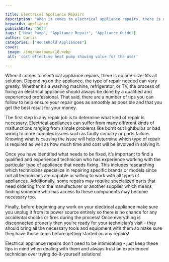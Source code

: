```yaml
---

title: Electrical Appliance Repairs
description: "When it comes to electrical appliance repairs, there is no one-size-fits all solution. Depending on the appliance, the type of rep...learn more about it now"
keywords: appliance
publishDate: 45644
tags: ["Heat Pump", "Appliance Repair", "Appliance Guide"]
author: Curtis
categories: ["Household Appliances"]
cover: 
 image: /img/heatpump/18.webp
 alt: 'cost effective heat pump showing value for the user'

---
```


When it comes to electrical appliance repairs, there is no one-size-fits all solution. Depending on the appliance, the type of repair needed can vary greatly. Whether it’s a washing machine, refrigerator, or TV, the process of fixing an electrical appliance should always be done by a qualified and experienced professional. That said, there are a number of tips you can follow to help ensure your repair goes as smoothly as possible and that you get the best result for your money.

The first step in any repair job is to determine what kind of repair is necessary. Electrical appliances can suffer from many different kinds of malfunctions ranging from simple problems like burnt out lightbulbs or bad wiring to more complex issues such as faulty circuitry or parts failure. Knowing what is causing the issue will help determine which type of repair is required as well as how much time and cost will be involved in solving it. 

Once you have identified what needs to be fixed, it’s important to find a qualified and experienced technician who has experience working with the particular type of appliance that needs fixing. This includes researching which technicians specialize in repairing specific brands or models since not all technicians are capable or willing to work with all types of appliances. Additionally, some repairs may require specialized parts that need ordering from the manufacturer or another supplier which means finding someone who has access to these components may become necessary too. 

Finally, before beginning any work on your electrical appliance make sure you unplug it from its power source entirely so there is no chance for any accidental shocks or fires during the process! Once everything is disconnected properly then you’re ready for your technician’s visit - they should bring all the necessary tools and equipment with them so make sure they have those items before getting started on any repairs! 

Electrical appliance repairs don’t need to be intimidating - just keep these tips in mind when dealing with them and always trust an experienced technician over trying do-it-yourself solutions!
